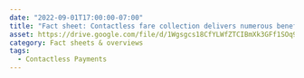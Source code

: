 ```yaml
---
date: "2022-09-01T17:00:00-07:00"
title: "Fact sheet: Contactless fare collection delivers numerous benefits to both transit providers and riders"
asset: https://drive.google.com/file/d/1Wgsgcs18CfYLWfZTCIBmXk3GFf1SOq9G/view?usp=share_link
category: Fact sheets & overviews
tags:
  - Contactless Payments
---
```


